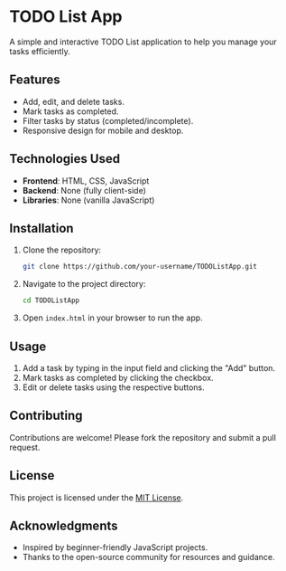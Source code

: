 # TODO List App

A simple and interactive TODO List application to help you manage your tasks efficiently.

## Features

- Add, edit, and delete tasks.
- Mark tasks as completed.
- Filter tasks by status (completed/incomplete).
- Responsive design for mobile and desktop.

## Technologies Used

- **Frontend**: HTML, CSS, JavaScript
- **Backend**: None (fully client-side)
- **Libraries**: None (vanilla JavaScript)

## Installation

1. Clone the repository:
    ```bash
    git clone https://github.com/your-username/TODOListApp.git
    ```
2. Navigate to the project directory:
    ```bash
    cd TODOListApp
    ```
3. Open `index.html` in your browser to run the app.

## Usage

1. Add a task by typing in the input field and clicking the "Add" button.
2. Mark tasks as completed by clicking the checkbox.
3. Edit or delete tasks using the respective buttons.

## Contributing

Contributions are welcome! Please fork the repository and submit a pull request.

## License

This project is licensed under the [MIT License](LICENSE).

## Acknowledgments

- Inspired by beginner-friendly JavaScript projects.
- Thanks to the open-source community for resources and guidance.